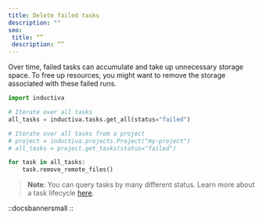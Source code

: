 ```yaml
---
title: Delete failed tasks
description: ""
seo:
 title: “”
 description: “”
---
```


Over time, failed tasks can accumulate and take up unnecessary storage space. To
free up resources, you might want to remove the storage associated with these
failed runs.

```python
import inductiva

# Iterate over all tasks
all_tasks = inductiva.tasks.get_all(status="failed")

# Iterate over all tasks from a project
# project = inductiva.projects.Project("my-project")
# all_tasks = project.get_tasks(status="failed")

for task in all_tasks:
    task.remove_remote_files()
```
> **Note**: You can query tasks by many different status. Learn more about a task lifecycle [here](https://inductiva.ai/guides/tasks/tasks-lifecycle).

::docsbannersmall
::
